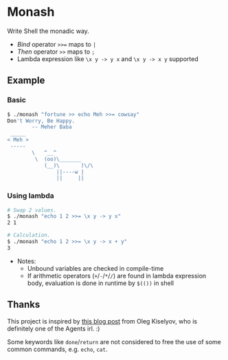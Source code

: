 # Monash

Write Shell the monadic way.

* *Bind* operator `>>=` maps to `|`
* *Then* operator `>>` maps to `;`
* Lambda expression like `\x y -> y x` and `\x y -> x y` supported

## Example

### Basic

```bash
$ ./monash "fortune >> echo Meh >>= cowsay"
Don't Worry, Be Happy.
		-- Meher Baba
 _____
< Meh >
 -----
        \   ^__^
         \  (oo)\_______
            (__)\       )\/\
                ||----w |
                ||     ||
```

### Using lambda

```bash
# Swap 2 values.
$ ./monash "echo 1 2 >>= \x y -> y x"
2 1

# Calculation.
$ ./monash "echo 1 2 >>= \x y -> x + y"
3
```

- Notes:
    + Unbound variables are checked in compile-time
    + If arithmetic operators (`+`/`-`/`*`/`/`) are found in lambda expression
    body, evaluation is done in runtime by `$(())` in shell

## Thanks

This project is inspired by
[this blog post](http://okmij.org/ftp/Computation/monadic-shell.html) from
Oleg Kiselyov, who is definitely one of the Agents irl. :)

Some keywords like `done`/`return` are not considered to free the use of some
common commands, e.g. `echo`, `cat`.
